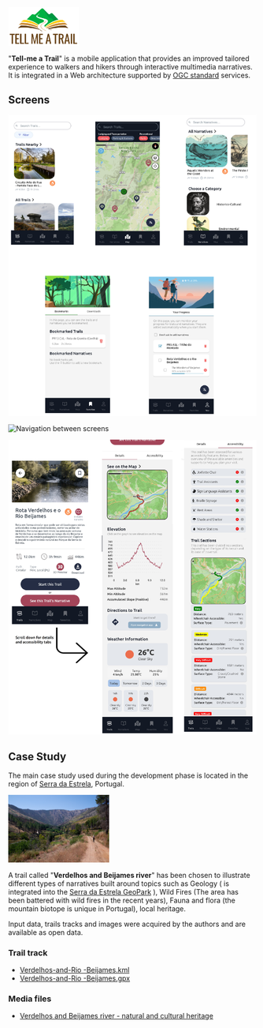 <img src="media/media.png" alt="media" style="zoom:14%;" />



"**Tell-me a Trail**" is a mobile application that provides an improved tailored experience to walkers and hikers through interactive multimedia narratives. It is integrated in a Web architecture supported by [OGC standard](https://www.ogc.org/publications/) services.



## Screens



![Main screens of the app](media/main-screens.png)



![Navigation between screens](media/MapFlow.png)



![Details of the trail called "Verdelhos and Beijames Streem" ](media/trailTabs.png)

## Case Study

The main case study used during the development phase is located in the region of [Serra da Estrela](https://en.wikipedia.org/wiki/Serra_da_Estrela), Portugal.

<img src="media/trail-beijame.jpg" alt="Trail experience" style="zoom:20%;" />

A trail called "**Verdelhos and Beijames river**" has been chosen to illustrate different types of narratives built around topics such as Geology ( is integrated into the [Serra da Estrela GeoPark](https://www.geoparkestrela.pt/) ), Wild Fires (The area has been battered with wild fires in the recent years), Fauna and flora (the mountain biotope is unique in Portugal), local heritage.

Input data, trails tracks and images were acquired by the authors and are available as open data.

### Trail track

- [Verdelhos-and-Rio -Beijames.kml](trail/Verdelhos-and-Rio-Beijames.kml)
- [Verdelhos-and-Rio -Beijames.gpx](trail/Verdelhos-and-Rio-Beijames.gpx)

### Media files

- [Verdelhos and Beijames river - natural and cultural heritage](narratives/heritage/)

